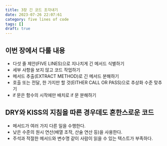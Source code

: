 ```yaml
---
title: 3장 긴 코드 조각내기
date: 2023-07-26 22:07:61
category: five lines of code
tags: []
draft: true
---
```


## 이번 장에서 다룰 내용

- 다섯 줄 제안(FIVE LINES)으로 지나치게 긴 메서드 식별하기
- 세부 사항을 보지 않고 코드 작업하기
- 메서드 추출(EXTRACT METHOD)로 긴 메서드 분해하기
- 호출 또는 전달, 한 가지만 할 것(EITHER CALL OR PASS)으로 추상화 수준 맞추기
- if 문은 함수의 시작에만 배치로 if 문 분해하기

## DRY와 KISS의 지침을 따른 경우데도 혼한스로운 코드

- 메서드가 여러 가지 다른 일을 수행한다.
- 낮은 수준의 원시 연산(배열 조작, 산술 연산 등)을 사용한다.
- 주석과 적절한 메서드와 변수명 같이 사람이 읽을 수 있는 텍스트가 부족하다.
